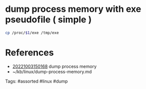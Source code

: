 # dump process memory with exe pseudofile ( simple )
```bash
cp /proc/$1/exe /tmp/exe
```

# References
- [20221003150168](/zet/20221003150168/README.md) dump process memory
- ~/kb/linux/dump-process-memory.md

Tags:
    #assorted #linux #dump
